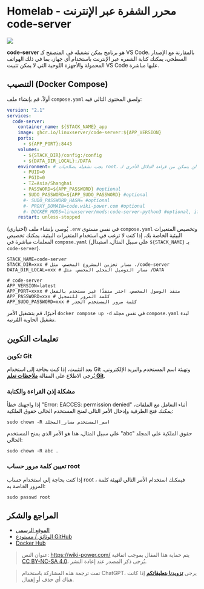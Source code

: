 # Homelab - محرر الشفرة عبر الإنترنت code-server

![](https://img.wiki-power.com/d/wiki-media/img/202304132214418.png)

**code-server** هو برنامج يمكن تشغيله في المتصفح كـ VS Code. بالمقارنة مع الإصدار السطحي، يمكنك كتابة الشفرة عبر الإنترنت باستخدام أي جهاز، بما في ذلك الهواتف المحمولة والأجهزة اللوحية التي لا يمكن تثبيت VS Code عليها مباشرة.

## التنصيب (Docker Compose)

أولاً، قم بإنشاء ملف `compose.yaml` ولصق المحتوى التالي فيه:

```yaml title="compose.yaml"
version: "2.1"
services:
  code-server:
    container_name: ${STACK_NAME}_app
    image: ghcr.io/linuxserver/code-server:${APP_VERSION}
    ports:
      - ${APP_PORT}:8443
    volumes:
      - ${STACK_DIR}/config:/config
      - ${DATA_DIR_LOCAL}:/DATA
    environment: # يجب تشغيله بصلاحيات root، وإلا لن يتمكن من قراءة الدلائل الأخرى لـ Docker أو دليل root على المضيف
      - PUID=0
      - PGID=0
      - TZ=Asia/Shanghai
      - PASSWORD=${APP_PASSWORD} #optional
      - SUDO_PASSWORD=${APP_SUDO_PASSWORD} #optional
      #- SUDO_PASSWORD_HASH= #optional
      #- PROXY_DOMAIN=code.wiki-power.com #optional
      #- DOCKER_MODS=linuxserver/mods:code-server-python3 #optional, if you want to add a python environment
    restart: unless-stopped
```

(اختياري) يُوصى بإنشاء ملف `.env` في نفس مستوى `compose.yaml` وتخصيص المتغيرات البيئية الخاصة بك. إذا كنت لا ترغب في استخدام المتغيرات البيئية، يمكنك تخصيص المعلمات مباشرة في `compose.yaml` (على سبيل المثال، استبدال `${STACK_NAME}` بـ `code-server`).

```dotenv title=".env"
STACK_NAME=code-server
STACK_DIR=xxx # مسار تخزين المشروع المخصص، مثل ./code-server
DATA_DIR_LOCAL=xxx # مسار التوصيل المحلي المخصص، مثل /DATA

# code-server
APP_VERSION=latest
APP_PORT=xxxx # منفذ الوصول المخصص، اختر منفذًا غير مستخدم بالفعل
APP_PASSWORD=xxx # كلمة المرور للتسجيل
APP_SUDO_PASSWORD=xxx # كلمة مرور المستخدم الجذر
```

أخيرًا، قم بتشغيل الأمر `docker compose up -d` في نفس مجلد `compose.yaml` لبدء تشغيل الحاوية المُرتبة.

## تعليمات التكوين

### تكوين Git

بعد التثبيت، إذا كنت بحاجة إلى استخدام Git وتهيئة اسم المستخدم والبريد الإلكتروني، يُرجى الاطلاع على المقالة [**ملاحظات تعلم Git**](https://wiki-power.com/Git%E5%AD%A6%E4%B9%A0%E7%AC%94%E8%AE%B0#%E5%AE%89%E8%A3%85%E4%B8%8E%E9%85%8D%E7%BD%AE).

### مشكلة إذن القراءة والكتابة

إذا واجهتك خطأ "Error: EACCES: permission denied" أثناء التعامل مع الملفات، يمكنك فتح الطرفية وإدخال الأمر التالي لمنح المستخدم الحالي حقوق الملكية:

```shell
sudo chown -R اسم_المستخدم مسار_المجلد
```

على سبيل المثال، هذا هو الأمر الذي يمنح المستخدم "abc" حقوق الملكية على المجلد الحالي:

```shell
sudo chown -R abc .
```

### تعيين كلمة مرور حساب root

إذا كنت بحاجة إلى استخدام حساب root ، فيمكنك استخدام الأمر التالي لتهيئة كلمة المرور الخاصة به:

```shell
sudo passwd root
```

## المراجع والشكر

- [الموقع الرسمي](https://coder.com/docs/code-server/latest)
- [الوثائق / مستودع GitHub](https://github.com/linuxserver/docker-code-server)
- [Docker Hub](https://hub.docker.com/r/linuxserver/code-server)

> عنوان النص: <https://wiki-power.com/>
> يتم حماية هذا المقال بموجب اتفاقية [CC BY-NC-SA 4.0](https://creativecommons.org/licenses/by/4.0/deed.zh)، يُرجى ذكر المصدر عند إعادة النشر.

> تمت ترجمة هذه المشاركة باستخدام ChatGPT، يرجى [**تزويدنا بتعليقاتكم**](https://github.com/linyuxuanlin/Wiki_MkDocs/issues/new) إذا كانت هناك أي حذف أو إهمال.